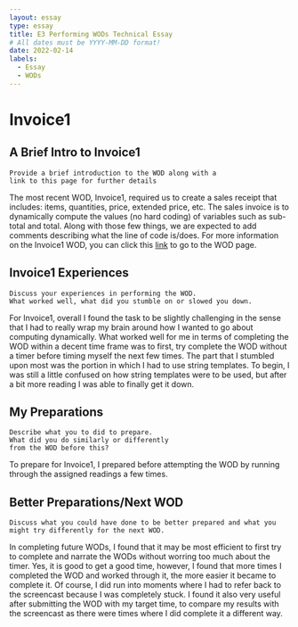 ```yaml
---
layout: essay
type: essay
title: E3 Performing WODs Technical Essay
# All dates must be YYYY-MM-DD format!
date: 2022-02-14
labels:
  - Essay
  - WODs
---
```



# Invoice1


## A Brief Intro to Invoice1

```
Provide a brief introduction to the WOD along with a 
link to this page for further details
```

The most recent WOD, Invoice1, required us to create a sales receipt that includes: items, quantities, price, extended price, etc. The sales invoice is to dynamically compute the values (no hard coding) of variables such as sub-total and total. Along with those few things, we are expected to add comments describing what the line of code is/does. For more information on the Invoice1 WOD, you can click this <a href="https://dport96.github.io/ITM352/morea/060.expressions-operators/experience-invoice1.html">link</a> to go to the WOD page.

## Invoice1 Experiences

```
Discuss your experiences in performing the WOD. 
What worked well, what did you stumble on or slowed you down.
```
For Invoice1, overall I found the task to be slightly challenging in the sense that I had to really wrap my brain around how I wanted to go about computing dynamically. What worked well for me in terms of completing the WOD within a decent time frame was to first, try complete the WOD without a timer before timing myself the next few times. The part that I stumbled upon most was the portion in which I had to use string templates. To begin, I was still a little confused on how string templates were to be used, but after a bit more reading I was able to finally get it down.

## My Preparations

```
Describe what you to did to prepare. 
What did you do similarly or differently
from the WOD before this?
```

To prepare for Invoice1, I prepared before attempting the WOD by running through the assigned readings a few times. 

## Better Preparations/Next WOD

```
Discuss what you could have done to be better prepared and what you might try differently for the next WOD.
```

In completing future WODs, I found that it may be most efficient to first try to complete and narrate the WODs without worring too much about the timer. Yes, it is good to get a good time, however, I found that more times I completed the WOD and worked through it, the more easier it became to complete it. Of course, I did run into moments where I had to refer back to the screencast because I was completely stuck. I found it also very useful after submitting the WOD with my target time, to compare my results with the screencast as there were times where I did complete it a different way. 